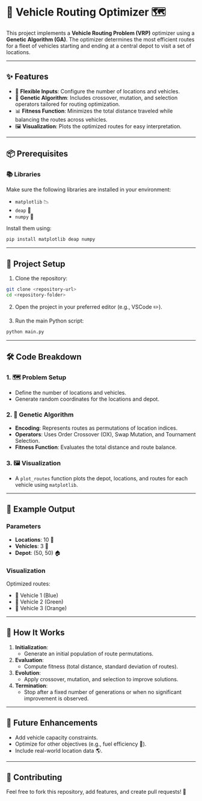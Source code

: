 # 🚚 Vehicle Routing Optimizer 🗺️

This project implements a **Vehicle Routing Problem (VRP)** optimizer using a **Genetic Algorithm (GA)**. The optimizer determines the most efficient routes for a fleet of vehicles starting and ending at a central depot to visit a set of locations.

---

## ✨ Features

- 🔄 **Flexible Inputs**: Configure the number of locations and vehicles.
- 🧬 **Genetic Algorithm**: Includes crossover, mutation, and selection operators tailored for routing optimization.
- 📊 **Fitness Function**: Minimizes the total distance traveled while balancing the routes across vehicles.
- 🖼️ **Visualization**: Plots the optimized routes for easy interpretation.

---

## 📦 Prerequisites

### 📚 Libraries
Make sure the following libraries are installed in your environment:

- `matplotlib` 📉
- `deap` 🧬
- `numpy` 🔢

Install them using:
```bash
pip install matplotlib deap numpy
```

---

## 🚀 Project Setup

1. Clone the repository:
```bash
git clone <repository-url>
cd <repository-folder>
```

2. Open the project in your preferred editor (e.g., VSCode ✏️).

3. Run the main Python script:
```bash
python main.py
```

---

## 🛠️ Code Breakdown

### 1. 🗺️ Problem Setup
- Define the number of locations and vehicles.
- Generate random coordinates for the locations and depot.

### 2. 🧬 Genetic Algorithm
- **Encoding**: Represents routes as permutations of location indices.
- **Operators**: Uses Order Crossover (OX), Swap Mutation, and Tournament Selection.
- **Fitness Function**: Evaluates the total distance and route balance.

### 3. 🖼️ Visualization
- A `plot_routes` function plots the depot, locations, and routes for each vehicle using `matplotlib`.

---

## 🎯 Example Output

### Parameters
- **Locations**: 10 📍
- **Vehicles**: 3 🚚
- **Depot**: (50, 50) 🏠

### Visualization
Optimized routes:

- 🚚 Vehicle 1 (Blue)
- 🚚 Vehicle 2 (Green)
- 🚚 Vehicle 3 (Orange)
  
---

## 🧩 How It Works

1. **Initialization**:
   - Generate an initial population of route permutations.
2. **Evaluation**:
   - Compute fitness (total distance, standard deviation of routes).
3. **Evolution**:
   - Apply crossover, mutation, and selection to improve solutions.
4. **Termination**:
   - Stop after a fixed number of generations or when no significant improvement is observed.

---

## 🔮 Future Enhancements
- Add vehicle capacity constraints.
- Optimize for other objectives (e.g., fuel efficiency 🌿).
- Include real-world location data 🌎.

---

## 🤝 Contributing
Feel free to fork this repository, add features, and create pull requests! 🎉
